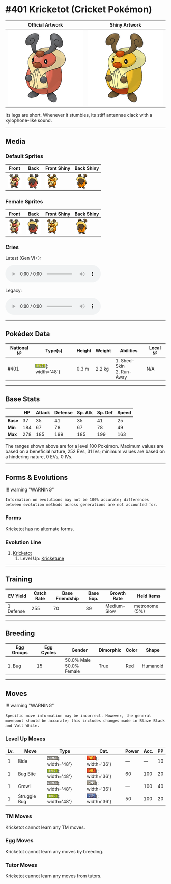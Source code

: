 # #401 Kricketot (Cricket Pokémon)

| Official Artwork | Shiny Artwork |
| --- | --- |
| ![Official Artwork](../assets/sprites/kricketot/official_artwork.png) | ![Shiny Artwork](../assets/sprites/kricketot/official_artwork_shiny.png) |

Its legs are short. Whenever it stumbles, its stiff antennae clack with a xylophone-like sound.

---

## Media

### Default Sprites

| Front | Back | Front Shiny | Back Shiny |
| --- | --- | --- | --- |
| ![Front](../assets/sprites/kricketot/front.gif) | ![Back](../assets/sprites/kricketot/back.gif) | ![Front Shiny](../assets/sprites/kricketot/front_shiny.gif) | ![Back Shiny](../assets/sprites/kricketot/back_shiny.gif) |

### Female Sprites

| Front | Back | Front Shiny | Back Shiny |
| --- | --- | --- | --- |
| ![Front](../assets/sprites/kricketot/front_female.gif) | ![Back](../assets/sprites/kricketot/back_female.gif) | ![Front Shiny](../assets/sprites/kricketot/front_shiny_female.gif) | ![Back Shiny](../assets/sprites/kricketot/back_shiny_female.gif) |

### Cries

Latest (Gen VI+):

<audio controls>
<source src='../../assets/cries/kricketot/latest.ogg' type='audio/ogg'>
  Your browser does not support the audio element.
</audio>

Legacy:

<audio controls>
<source src='../../assets/cries/kricketot/legacy.ogg' type='audio/ogg'>
  Your browser does not support the audio element.
</audio>

---

## Pokédex Data

| National № | Type(s) | Height | Weight | Abilities | Local № |
|------------|---------|--------|--------|-----------|---------|
| #401 | ![bug](../assets/types/bug.png){: width='48'} | 0.3 m | 2.2 kg | 1. Shed-Skin<br>2. Run-Away | N/A |

---

## Base Stats
|   | HP | Attack | Defense | Sp. Atk | Sp. Def | Speed |
|---|----|--------|---------|---------|---------|-------|
| **Base** | 37 | 35 | 41 | 35 | 41 | 25 |
| **Min** | 184 | 67 | 78 | 67 | 78 | 49 |
| **Max** | 278 | 185 | 199 | 185 | 199 | 163 |

The ranges shown above are for a level 100 Pokémon. Maximum values are based on a beneficial nature, 252 EVs, 31 IVs; minimum values are based on a hindering nature, 0 EVs, 0 IVs.

---

## Forms & Evolutions

!!! warning "WARNING"

    Information on evolutions may not be 100% accurate; differences between evolution methods across generations are not accounted for.

### Forms

Kricketot has no alternate forms.

### Evolution Line

1. [Kricketot](kricketot.md/)
    1. Level Up: [Kricketune](kricketune.md/)




---

## Training

| EV Yield | Catch Rate | Base Friendship | Base Exp. | Growth Rate | Held Items |
|----------|------------|-----------------|-----------|-------------|------------|
| 1 Defense | 255 | 70 | 39 | Medium-Slow | metronome (5%) |

---

## Breeding

| Egg Groups | Egg Cycles | Gender | Dimorphic | Color | Shape |
|------------|------------|--------|-----------|-------|-------|
| 1. Bug | 15 | 50.0% Male<br>50.0% Female | True | Red | Humanoid |

---

## Moves

!!! warning "WARNING"

    Specific move information may be incorrect. However, the general movepool should be accurate; this includes changes made in Blaze Black and Volt White.

### Level Up Moves

| Lv. | Move | Type | Cat. | Power | Acc. | PP |
| --- | --- | --- | --- | --- | --- | --- |
| 1 | Bide | ![normal](../assets/types/normal.png){: width='48'} | ![physical](../assets/move_category/physical.png){: width='36'} | — | — | 10 |
| 1 | Bug Bite | ![bug](../assets/types/bug.png){: width='48'} | ![physical](../assets/move_category/physical.png){: width='36'} | 60 | 100 | 20 |
| 1 | Growl | ![normal](../assets/types/normal.png){: width='48'} | ![status](../assets/move_category/status.png){: width='36'} | — | 100 | 40 |
| 1 | Struggle Bug | ![bug](../assets/types/bug.png){: width='48'} | ![special](../assets/move_category/special.png){: width='36'} | 50 | 100 | 20 |

### TM Moves

Kricketot cannot learn any TM moves.
### Egg Moves

Kricketot cannot learn any moves by breeding.
### Tutor Moves

Kricketot cannot learn any moves from tutors.
